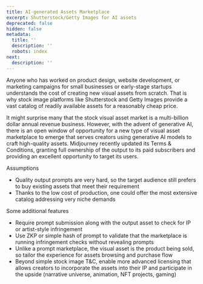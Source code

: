 ```yaml
---
title: AI-generated Assets Marketplace
excerpt: Shutterstock/Getty Images for AI assets
deprecated: false
hidden: false
metadata:
  title: ''
  description: ''
  robots: index
next:
  description: ''
---
```

Anyone who has worked on product design, website development, or marketing campaigns for small businesses or early-stage startups understands the cost of creating new visual assets from scratch. That is why stock image platforms like Shutterstock and Getty Images provide a vast catalog of readily available assets for a reasonably cheap price. 

It might surprise many that the stock visual asset market is a multi-billion dollar annual revenue business. However, with the advent of generative AI, there is an open window of opportunity for a new type of visual asset marketplace to emerge that serves creators using generative AI models to craft high-quality assets. Midjourney recently updated its Terms & Conditions, granting full ownership of the output to its paid subscribers and providing an excellent opportunity to target its users.

Assumptions

* Quality output prompts are very hard, so the target audience still prefers to buy existing assets that meet their requirement
* Thanks to the low cost of production, one could offer the most extensive catalog addressing very niche demands

Some additional features

* Require prompt submission along with the output asset to check for IP or artist-style infringement
* Use ZKP or simple hash of prompt to validate that the marketplace is running infringement checks without revealing prompts
* Unlike a prompt marketplace, the visual asset is the product being sold, so tailor the experience for assets browsing and purchase flow
* Beyond simple stock image T\&C, enable more advanced licensing that allows creators to incorporate the assets into their IP and participate in the upside (narrative universe, animation, NFT projects, gaming)
